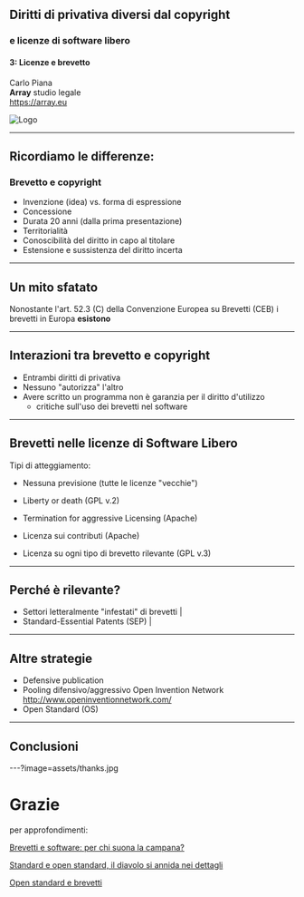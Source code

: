 ##  Diritti di privativa diversi dal copyright
### e licenze di software libero

#### 3: Licenze e brevetto

Carlo Piana  
<span class="fa-red">**Array**</span> studio legale  
https://array.eu

<div class="borderless">

![Logo](/assets/logo_array.png)

</div>

---

## Ricordiamo le differenze:

### Brevetto e copyright

- Invenzione (idea) vs. forma di espressione
- Concessione
- Durata 20 anni (dalla prima presentazione)
- Territorialità
- Conoscibilità del diritto in capo al titolare
- Estensione e sussistenza del diritto incerta

---

## Un mito sfatato

Nonostante l'art. 52.3 (C) della Convenzione Europea su Brevetti (CEB) i brevetti in Europa <span class="fragment">**esistono**</span>

---

## Interazioni tra brevetto e copyright

* Entrambi diritti di privativa
* Nessuno "autorizza" l'altro
* Avere scritto un programma non è garanzia per il diritto d'utilizzo
  - critiche sull'uso dei brevetti nel software

---

## Brevetti nelle licenze di Software Libero

Tipi di atteggiamento:

* Nessuna previsione (tutte le licenze "vecchie")
* Liberty or death (GPL v.2)
* Termination for aggressive Licensing (Apache)
* Licenza sui contributi (Apache)
* Licenza su ogni tipo di brevetto rilevante (GPL v.3)

  [3f7dbb94]: http://www.techeconomy.it/2016/02/10/standard-open-standard-diavolo-si-annida-nei-dettagli/ "Standard e open standard, il diavolo si annida nei dettagli"


---

## Perché è rilevante?

* Settori letteralmente "infestati" di brevetti |
* Standard-Essential Patents (SEP) |

---

## Altre strategie

* Defensive publication
* Pooling difensivo/aggressivo Open Invention Network <http://www.openinventionnetwork.com/>
* Open Standard (OS)


---

## Conclusioni

---?image=assets/thanks.jpg
<!-- .slide: data-background-transition="none" -->

# Grazie
<div class="bottom">

per approfondimenti:  

[Brevetti e software: per chi suona la campana?][f95e60ab]

  [f95e60ab]: http://www.techeconomy.it/2016/10/11/brevetti-e-software-per-chi-suona-la-campana/ "Brevetti e software: per chi suona la campana?"

[Standard e open standard, il diavolo si annida nei dettagli][3f7dbb94]

[3f7dbb94]:http://www.techeconomy.it/2016/02/10/standard-open-standard-diavolo-si-annida-nei-dettagli/ "Standard e open standard, il diavolo si annida nei dettagli"

[Open standard e brevetti][040fa446]

  [040fa446]: http://www.techeconomy.it/2016/03/10/open-standard-brevetti/ "Open standard e brevetti"

